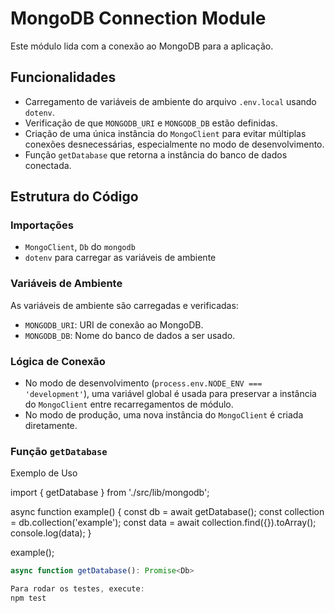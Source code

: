 # MongoDB Connection Module

Este módulo lida com a conexão ao MongoDB para a aplicação.

## Funcionalidades

- Carregamento de variáveis de ambiente do arquivo `.env.local` usando `dotenv`.
- Verificação de que `MONGODB_URI` e `MONGODB_DB` estão definidas.
- Criação de uma única instância do `MongoClient` para evitar múltiplas conexões desnecessárias, especialmente no modo de desenvolvimento.
- Função `getDatabase` que retorna a instância do banco de dados conectada.

## Estrutura do Código

### Importações

- `MongoClient`, `Db` do `mongodb`
- `dotenv` para carregar as variáveis de ambiente

### Variáveis de Ambiente

As variáveis de ambiente são carregadas e verificadas:
- `MONGODB_URI`: URI de conexão ao MongoDB.
- `MONGODB_DB`: Nome do banco de dados a ser usado.

### Lógica de Conexão

- No modo de desenvolvimento (`process.env.NODE_ENV === 'development'`), uma variável global é usada para preservar a instância do `MongoClient` entre recarregamentos de módulo.
- No modo de produção, uma nova instância do `MongoClient` é criada diretamente.

### Função `getDatabase`

Exemplo de Uso

import { getDatabase } from './src/lib/mongodb';

async function example() {
  const db = await getDatabase();
  const collection = db.collection('example');
  const data = await collection.find({}).toArray();
  console.log(data);
}

example();


```typescript
async function getDatabase(): Promise<Db>

Para rodar os testes, execute:
npm test
